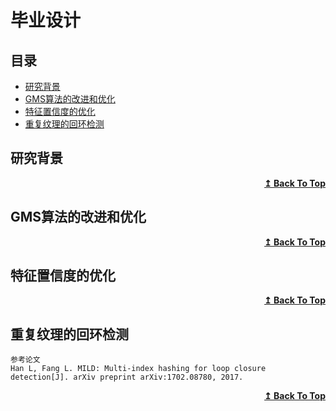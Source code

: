 # 毕业设计

## 目录
- [研究背景](#研究背景)
- [GMS算法的改进和优化](#GMS算法的改进和优化)
- [特征置信度的优化](#特征置信度的优化)
- [重复纹理的回环检测](#重复纹理的回环检测)


## 研究背景

<div align="right">
    <b><a href="#目录">↥ Back To Top</a></b>
</div>


## GMS算法的改进和优化

<div align="right">
    <b><a href="#目录">↥ Back To Top</a></b>
</div>


## 特征置信度的优化

<div align="right">
    <b><a href="#目录">↥ Back To Top</a></b>
</div>


## 重复纹理的回环检测


```
参考论文
Han L, Fang L. MILD: Multi-index hashing for loop closure detection[J]. arXiv preprint arXiv:1702.08780, 2017.

```

<div align="right">
    <b><a href="#目录">↥ Back To Top</a></b>
</div>

